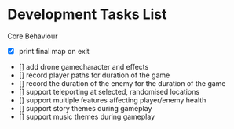 # Development Tasks List

Core Behaviour

* [x] print final map on exit
* [] add drone gamecharacter and effects
* [] record player paths for duration of the game
* [] record the duration of the enemy for the duration of the game
* [] support teleporting at selected, randomised locations
* [] support multiple features affecting player/enemy health
* [] support story themes during gameplay
* [] support music themes during gameplay 
